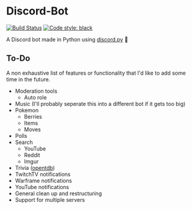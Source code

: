 # Discord-Bot
[![Build Status](https://travis-ci.com/andrewlee91/Discord-Bot.svg?branch=master)](https://travis-ci.com/andrewlee91/Discord-Bot)
[![Code style: black](https://img.shields.io/badge/code%20style-black-000000.svg)](https://github.com/python/black)

A Discord bot made in Python using [discord.py](https://github.com/Rapptz/discord.py) 🤖

## To-Do
A non exhaustive list of features or functionality that I'd like to add some time in the future.
- Moderation tools
  - Auto role
- Music (I'll probably seperate this into a different bot if it gets too big)
- Pokemon
  - Berries
  - Items
  - Moves
- Polls
- Search
  - YouTube
  - Reddit
  - Imgur
- Trivia ([opentdb](https://opentdb.com/))
- TwitchTV notifications
- Warframe notifications
- YouTube notifications
- General clean up and restructuring 
- Support for multiple servers